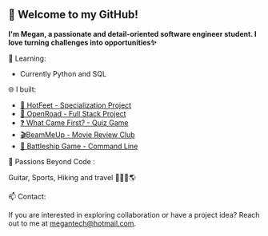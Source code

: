 ## 🚀 Welcome to my GitHub!

**I'm Megan, a passionate and detail-oriented software engineer student. I love turning challenges into opportunities✨**

🍑 Learning: 

- Currently Python and SQL
  
🌐 I built:

- [👟 HotFeet - Specialization Project](https://github.com/Megwana/backend-hf)
- [🚗 OpenRoad - Full Stack Project](https://github.com/Megwana/open_road)
- [❓ What Came First? - Quiz Game](https://github.com/Megwana/whatcamefirst)
- [🎬BeamMeUp - Movie Review Club](https://github.com/Megwana/beammeup)
- [🚢 Battleship Game - Command Line](https://github.com/Megwana/battleship01)

🥑 Passions Beyond Code :

Guitar, Sports, Hiking and travel 🎸🎾🥾🌎

📫 Contact:

If you are interested in exploring collaboration or have a project idea? Reach out to me at [megantech@hotmail.com](mailto:megantech@hotmail.com).

